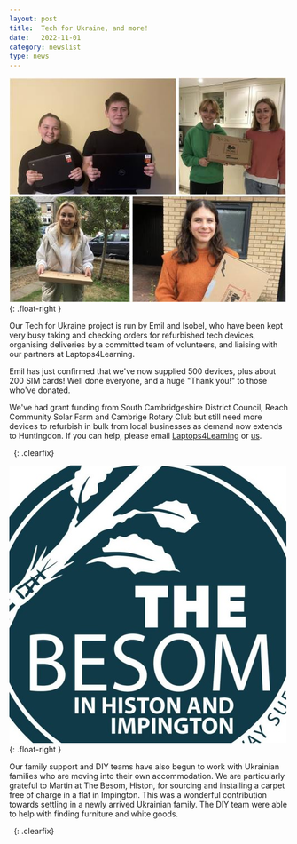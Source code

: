 ```yaml
---
layout: post
title:  Tech for Ukraine, and more!
date:   2022-11-01
category: newslist
type: news
---
```


![Four images showing people receiving refurbished tech that's been donated through Laptops4Learning](/images/2022-11-01-tech-for-ukraine.jpg){: .float-right }

Our Tech for Ukraine project is run by Emil and Isobel, who have been kept very busy taking and checking orders for refurbished tech devices, organising deliveries by a committed team of volunteers, and liaising with our partners at Laptops4Learning. 

Emil has just confirmed that we've now supplied 500 devices, plus about 200 SIM cards! Well done everyone, and a huge "Thank you!" to those who've donated.

We've had grant funding from South Cambridgeshire District Council, Reach Community Solar Farm and Cambrige Rotary Club but still need more devices to refurbish in bulk from local businesses as demand now extends to Huntingdon. If you can help, please email [Laptops4Learning](mailto:info@laptops4learning.co.uk) or [us](mailto:admin@cambridgerefugees.org).

&nbsp;
{: .clearfix}

![Logo for The Besom in Histon and Impington](/images/2022-11-01-tech-for-ukraine-2.jpg){: .float-right }

Our family support and DIY teams have also begun to work with Ukrainian families who are moving into their own accommodation. We are particularly grateful to Martin at The Besom, Histon, for sourcing and installing a carpet free of charge in a flat in Impington. This was a wonderful contribution towards settling in a newly arrived Ukrainian family. The DIY team were able to help with finding furniture and white goods.

&nbsp;
{: .clearfix}
